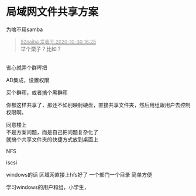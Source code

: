 # 局域网文件共享方案


为啥不用samba

<div class="quote"><blockquote><font size="2"><a href="https://www.hostloc.com/forum.php?mod=redirect&amp;goto=findpost&amp;pid=9375840&amp;ptid=760293" target="_blank"><font color="#999999">52naiba 发表于 2020-10-30 16:25</font></a></font><br />
举个栗子？比如？</blockquote></div><br />
省心就弄个群晖把

AD集成，设置权限

买个群晖，或者搞个黑群晖

你都这样共享了，那还不如别映射硬盘，直接共享文件夹，然后用组跟用户去控制权限啊。

同意楼上<br />
不是方案问题，而是自己把问题复杂化了<br />
就搞个共享文件夹的快捷方式放到桌面上

NFS

iscsi<img id="aimg_WAIfp" onclick="zoom(this, this.src, 0, 0, 0)" class="zoom" src="https://cdn.jsdelivr.net/gh/hishis/forum-master/public/images/patch.gif" onmouseover="img_onmouseoverfunc(this)" onload="thumbImg(this)" border="0" alt="" />

windows的话 区域网直接上hfs好了 一个部门一个目录 简单方便

学习windows的用户和组，小学生，

